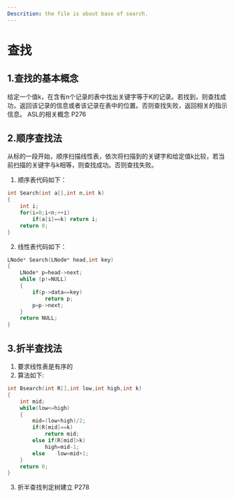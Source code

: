 ```yaml
---
Descrition: the file is about base of search.
---
```

# 查找
## 1.查找的基本概念
给定一个值k，在含有n个记录的表中找出关键字等于K的记录。若找到，则查找成功，返回该记录的信息或者该记录在表中的位置。否则查找失败，返回相关的指示信息。
ASL的相关概念 P276
## 2.顺序查找法
从标的一段开始，顺序扫描线性表，依次将扫描到的关键字和给定值k比较，若当前扫描的关键字与k相等，则查找成功。否则查找失败。
1. 顺序表代码如下：
```c
int Search(int a[],int n,int k)
{
	int i;
	for(i=0;i<n;++i)
		if(a[i]==k)	return i;
	return 0;
}
```
2. 线性表代码如下：
```c
LNode* Search(LNode* head,int key)
{
	LNode* p=head->next;
	while (p!=NULL)
	{
		if(p->data==key)
			return p;
		p=p->next;
	}
	return NULL;
}
```
## 3.折半查找法
1. 要求线性表是有序的
2. 算法如下:
```c
int Bsearch(int R[],int low,int high,int k)
{
	int mid;
	while(low<=high)
	{
		mid=(low+high)/2;
		if(R[mid]==k)
			return mid;
		else if(R[mid]>k)
			high=mid-1;
		else	low=mid+1;
	}
	return 0;
}
```
3. 折半查找判定树建立
P278

